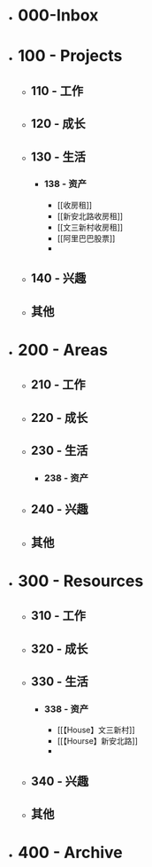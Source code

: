 - # 000-Inbox
- # 100 - Projects
	- ## 110 - 工作
	- ## 120 - 成长
	- ## 130 - 生活
		- ### 138 - 资产
			- [[收房租]]
			- [[新安北路收房租]]
			- [[文三新村收房租]]
			- [[阿里巴巴股票]]
			-
	- ## 140 - 兴趣
	- ## 其他
- # 200 - Areas
	- ## 210 - 工作
	- ## 220 - 成长
	- ## 230 - 生活
		- ### 238 - 资产
	- ## 240 - 兴趣
	- ## 其他
- # 300 - Resources
	- ## 310 - 工作
	- ## 320 - 成长
	- ## 330 - 生活
		- ### 338 - 资产
			- [[【House】文三新村]]
			- [[【Hourse】新安北路]]
			-
	- ## 340 - 兴趣
	- ## 其他
- # 400 - Archive